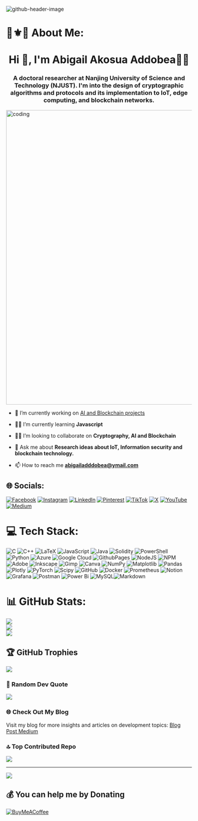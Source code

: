 ![github-header-image](https://github.com/aaddobea/aaddobea/assets/31397625/f00dcdd2-ff70-4d6f-b518-2cb84624b3fa)

# 🔆⚜️🔱 About Me:
<h1 align="center">Hi 👋, I'm Abigail Akosua Addobea👩‍🦱</h1>
<h3 align="center">A doctoral researcher at Nanjing University of Science and Technology (NJUST). I'm into the design of cryptographic algorithms and protocols and its implementation to IoT, edge computing, and blockchain networks.</h3>
<img src="https://user-images.githubusercontent.com/59734313/157189039-c09b3e38-9f42-42c0-ab54-14f1574190a7.gif" alt="coding" align="center" width="800" height="800" />


- 🔎 I’m currently working on [AI and Blockchain projects](https://github.com/aaddobea?tab=repositories)

- 👩‍💻 I’m currently learning **Javascript**

- 👯‍♀️ I’m looking to collaborate on **Cryptography, AI and Blockchain**

- 💬 Ask me about **Research ideas about IoT, Information security and blockchain technology.**

- 📫 How to reach me **abigailadddobea@ymail.com**


## 🌐 Socials:
[![Facebook](https://img.shields.io/badge/Facebook-%231877F2.svg?logo=Facebook&logoColor=white)](https://facebook.com/https://www.facebook.com/yaa.bliss/) [![Instagram](https://img.shields.io/badge/Instagram-%23E4405F.svg?logo=Instagram&logoColor=white)](https://instagram.com/https://instagram.com/https://www.instagram.com/yaa_biggles/) [![LinkedIn](https://img.shields.io/badge/LinkedIn-%230077B5.svg?logo=linkedin&logoColor=white)](https://linkedin.com/in/https://www.linkedin.com/in/madam-akosua-addobea08/) [![Pinterest](https://img.shields.io/badge/Pinterest-%23E60023.svg?logo=Pinterest&logoColor=white)](https://pinterest.com/https://www.pinterest.fr/akosuabiggles/) [![TikTok](https://img.shields.io/badge/TikTok-%23000000.svg?logo=TikTok&logoColor=white)](https://tiktok.com/@https://www.tiktok.com/@keishacornwall) [![X](https://img.shields.io/badge/X-black.svg?logo=X&logoColor=white)](https://x.com/https://twitter.com/https://twitter.com/abigailaddobea) [![YouTube](https://img.shields.io/badge/YouTube-%23FF0000.svg?logo=YouTube&logoColor=white)](https://youtube.com/@https://www.youtube.com/c/techtuber) 
[![Medium](https://img.shields.io/badge/Medium-%2300AB6C.svg?logo=Medium&logoColor=white)](https://medium.com/@abigailaddobea)

# 💻 Tech Stack:
![C](https://img.shields.io/badge/c-%2300599C.svg?style=plastic&logo=c&logoColor=white) ![C++](https://img.shields.io/badge/c++-%2300599C.svg?style=plastic&logo=c%2B%2B&logoColor=white) ![LaTeX](https://img.shields.io/badge/latex-%23008080.svg?style=plastic&logo=latex&logoColor=white) ![JavaScript](https://img.shields.io/badge/javascript-%23323330.svg?style=plastic&logo=javascript&logoColor=%23F7DF1E) ![Java](https://img.shields.io/badge/java-%23ED8B00.svg?style=plastic&logo=openjdk&logoColor=white) ![Solidity](https://img.shields.io/badge/Solidity-%23363636.svg?style=plastic&logo=solidity&logoColor=white) ![PowerShell](https://img.shields.io/badge/PowerShell-%235391FE.svg?style=plastic&logo=powershell&logoColor=white) ![Python](https://img.shields.io/badge/python-3670A0?style=plastic&logo=python&logoColor=ffdd54) ![Azure](https://img.shields.io/badge/azure-%230072C6.svg?style=plastic&logo=microsoftazure&logoColor=white) ![Google Cloud](https://img.shields.io/badge/GoogleCloud-%234285F4.svg?style=plastic&logo=google-cloud&logoColor=white) ![GithubPages](https://img.shields.io/badge/github%20pages-121013?style=plastic&logo=github&logoColor=white) ![NodeJS](https://img.shields.io/badge/node.js-6DA55F?style=plastic&logo=node.js&logoColor=white) ![NPM](https://img.shields.io/badge/NPM-%23CB3837.svg?style=plastic&logo=npm&logoColor=white) ![Adobe](https://img.shields.io/badge/adobe-%23FF0000.svg?style=plastic&logo=adobe&logoColor=white) ![Inkscape](https://img.shields.io/badge/Inkscape-e0e0e0?style=plastic&logo=inkscape&logoColor=080A13) ![Gimp](https://img.shields.io/badge/Gimp-657D8B?style=plastic&logo=gimp&logoColor=FFFFFF) ![Canva](https://img.shields.io/badge/Canva-%2300C4CC.svg?style=plastic&logo=Canva&logoColor=white) ![NumPy](https://img.shields.io/badge/numpy-%23013243.svg?style=plastic&logo=numpy&logoColor=white) ![Matplotlib](https://img.shields.io/badge/Matplotlib-%23ffffff.svg?style=plastic&logo=Matplotlib&logoColor=black) ![Pandas](https://img.shields.io/badge/pandas-%23150458.svg?style=plastic&logo=pandas&logoColor=white) ![Plotly](https://img.shields.io/badge/Plotly-%233F4F75.svg?style=plastic&logo=plotly&logoColor=white) ![PyTorch](https://img.shields.io/badge/PyTorch-%23EE4C2C.svg?style=plastic&logo=PyTorch&logoColor=white) ![Scipy](https://img.shields.io/badge/SciPy-%230C55A5.svg?style=plastic&logo=scipy&logoColor=%white) ![GitHub](https://img.shields.io/badge/github-%23121011.svg?style=plastic&logo=github&logoColor=white) ![Docker](https://img.shields.io/badge/docker-%230db7ed.svg?style=plastic&logo=docker&logoColor=white) ![Prometheus](https://img.shields.io/badge/Prometheus-E6522C?style=plastic&logo=Prometheus&logoColor=white) ![Notion](https://img.shields.io/badge/Notion-%23000000.svg?style=plastic&logo=notion&logoColor=white) ![Grafana](https://img.shields.io/badge/grafana-%23F46800.svg?style=plastic&logo=grafana&logoColor=white) ![Postman](https://img.shields.io/badge/Postman-FF6C37?style=plastic&logo=postman&logoColor=white) ![Power Bi](https://img.shields.io/badge/power_bi-F2C811?style=plastic&logo=powerbi&logoColor=black) ![MySQL](https://img.shields.io/badge/mysql-4479A1.svg?style=plastic&logo=mysql&logoColor=white)![Markdown](https://img.shields.io/badge/markdown-000000.svg?style=plastic&logo=markdown&logoColor=white)
# 📊 GitHub Stats:
![](https://github-readme-stats.vercel.app/api?username=aaddobea&theme=cobalt&hide_border=false&include_all_commits=true&count_private=true)<br/>
![](https://github-readme-streak-stats.herokuapp.com/?user=aaddobea&theme=cobalt&hide_border=false)<br/>
![](https://github-readme-stats.vercel.app/api/top-langs/?username=aaddobea&theme=cobalt&hide_border=false&include_all_commits=true&count_private=true&layout=compact)

## 🏆 GitHub Trophies
![](https://github-profile-trophy.vercel.app/?username=aaddobea&theme=tokyonight&no-frame=false&no-bg=false&margin-w=4)

### 📝 Random Dev Quote
![](https://quotes-github-readme.vercel.app/api?type=horizontal&theme=radical)

### 🌐 Check Out My Blog  
Visit my blog for more insights and articles on development topics: [Blog Post Medium](https://medium.com/@abigailaddobea)

### 🔝 Top Contributed Repo
![](https://github-contributor-stats.vercel.app/api?username=aaddobea&limit=5&theme=ambient_gradient&combine_all_yearly_contributions=true)

---
[![](https://visitcount.itsvg.in/api?id=aaddobea&icon=1&color=5)](https://visitcount.itsvg.in)

  ## 💰 You can help me by Donating
  [![BuyMeACoffee](https://img.shields.io/badge/Buy%20Me%20a%20Coffee-ffdd00?style=for-the-badge&logo=buy-me-a-coffee&logoColor=black)](https://buymeacoffee.com/https://www.buymeacoffee.com/SweetAbby) 

  
<!-- Proudly created with GPRM ( https://gprm.itsvg.in ) -->
